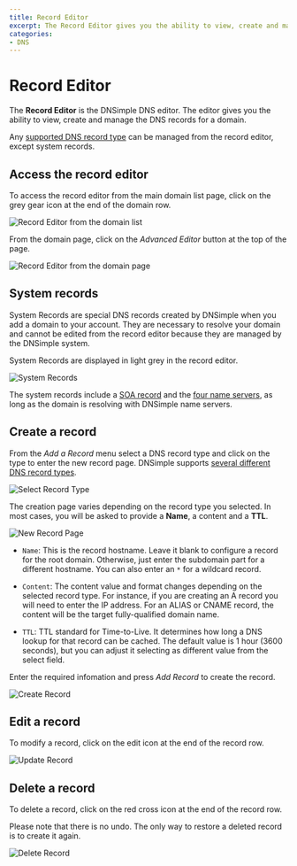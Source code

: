 ```yaml
---
title: Record Editor
excerpt: The Record Editor gives you the ability to view, create and manage the DNS records for a domain.
categories:
- DNS
---
```


# Record Editor

The **Record Editor** is the DNSimple DNS editor. The editor gives you the ability to view, create and manage the DNS records for a domain.

Any [supported DNS record type](/articles/supported-dns-records) can be managed from the record editor, except system records.

## Access the record editor

To access the record editor from the main domain list page, click on the grey gear icon at the end of the domain row.

![Record Editor from the domain list](http://f.cl.ly/items/2D1k2P1V0H3L0c1x3j1e/dnsimple-editor-from-list.png)

From the domain page, click on the *Advanced Editor* button at the top of the page.

![Record Editor from the domain page](http://f.cl.ly/items/0H423p0w2S340P0K3D1H/dnsimple-editor-from-show.png)

## System records

System Records are special DNS records created by DNSimple when you add a domain to your account. They are necessary to resolve your domain and cannot be edited from the record editor because they are managed by the DNSimple system.

System Records are displayed in light grey in the record editor.

![System Records](http://f.cl.ly/items/0F3x1q181e0g1U1e1a0y/dnsimple-system-records.png)

The system records include a [SOA record](/articles/soa-record) and the [four name servers](/articles/ns-record), as long as the domain is resolving with DNSimple name servers.

## Create a record

From the *Add a Record* menu select a DNS record type and click on the type to enter the new record page. DNSimple supports [several different DNS record types](/articles/supported-dns-records).

![Select Record Type](http://f.cl.ly/items/0K1b3C0s0R072x2W0p3u/dnsimple-record-select.png)

The creation page varies depending on the record type you selected. In most cases, you will be asked to provide a **Name**, a content and a **TTL**.

![New Record Page](http://f.cl.ly/items/1c2l2a2N0u0s1E1V1Q3Y/dnsimple-record-new.png)

- `Name`: This is the record hostname. Leave it blank to configure a record for the root domain. Otherwise, just enter the subdomain part for a different hostname. You can also enter an `*` for a wildcard record.

- `Content`: The content value and format changes depending on the selected record type. For instance, if you are creating an A record you will need to enter the IP address. For an ALIAS or CNAME record, the content will be the target fully-qualified domain name.

- `TTL`: TTL standard for Time-to-Live. It determines how long a DNS lookup for that record can be cached. The default value is 1 hour (3600 seconds), but you can adjust it selecting as different value from the select field.

Enter the required infomation and press *Add Record* to create the record.

![Create Record](http://f.cl.ly/items/1g3w130v0q0k0Z1Y0N1a/dnsimple-record-create.png)

## Edit a record

To modify a record, click on the edit icon at the end of the record row.

![Update Record](http://f.cl.ly/items/1z1P0W2W0X0f2c1f3W2Y/dnsimple-record-update.png)

## Delete a record

To delete a record, click on the red cross icon at the end of the record row.

<warning>
Please note that there is no undo. The only way to restore a deleted record is to create it again.
</warning>

![Delete Record](http://f.cl.ly/items/0D2R2a0l0b3Y1H3U3c0Y/dnsimple-record-delete.png)
